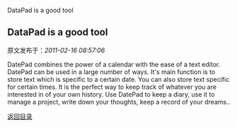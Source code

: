 DataPad is a good tool
## DataPad is a good tool

 原文发布于：*2011-02-16 08:57:06*

DatePad combines the power of a calendar with the ease of a text
editor. DatePad can be used in a large number of ways. It's main
function is to store text which is specific to a certain date. You
can also store text specific for certain times. It is the perfect
way to keep track of whatever you are interested in of your own
history. Use DatePad to keep a diary, use it to manage a project,
write down your thoughts, keep a record of your dreams..

[返回目录](index.html)
